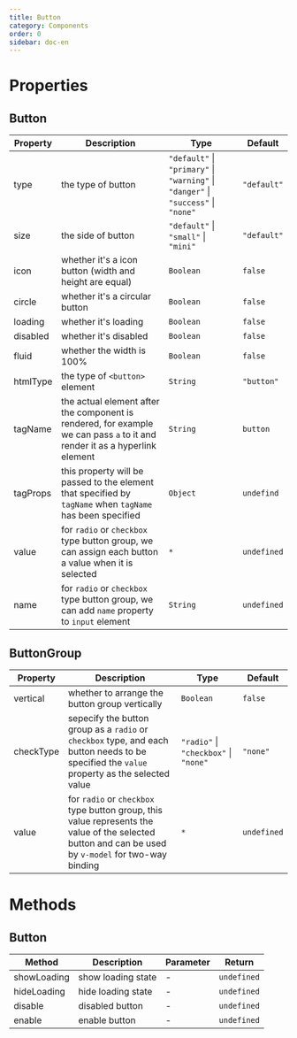 ```yaml
---
title: Button
category: Components 
order: 0
sidebar: doc-en
---
```


# Properties 

## Button

| Property | Description | Type | Default |
| --- | --- | --- | --- |
| type | the type of button | `"default"` &#124; `"primary"` &#124; `"warning"` &#124; `"danger"` &#124; `"success"` &#124; `"none"` | `"default"` |
| size | the side of button | `"default"` &#124; `"small"` &#124; `"mini"` | `"default"` |
| icon | whether it's a icon button (width and height are equal) | `Boolean` | `false` |
| circle | whether it's a circular button | `Boolean` | `false` |
| loading | whether it's loading | `Boolean` | `false` |
| disabled | whether it's disabled | `Boolean` | `false` |
| fluid | whether the width is 100% | `Boolean` | `false` |
| htmlType | the type of `<button>` element | `String` | `"button"` |
| tagName | the actual element after the component is rendered, for example we can pass `a` to it and render it as a hyperlink element | `String` | `button` |
| tagProps | this property will be passed to the element that specified by `tagName` when `tagName` has been specified | `Object` | `undefind` |
| value | for `radio` or `checkbox` type button group, we can assign each button a value when it is selected | `*` | `undefined` |
| name | for `radio` or `checkbox` type button group, we can add `name` property to `input` element | `String` | `undefined` |

## ButtonGroup

| Property | Description | Type | Default |
| --- | --- | --- | --- |
| vertical | whether to arrange the button group vertically | `Boolean` | `false` |
| checkType | sepecify the button group as a `radio` or `checkbox` type, and each button needs to be specified the `value` property as the selected value  | `"radio"` &#124; `"checkbox"` &#124; `"none"` | `"none"` |
| value | for `radio` or `checkbox` type button group, this value represents the value of the selected button and can be used by `v-model` for two-way binding | `*` | `undefined` |

# Methods

## Button

| Method | Description | Parameter | Return |
| --- | --- | --- | --- |
| showLoading | show loading state | - | `undefined` |
| hideLoading | hide loading state | - | `undefined` |
| disable | disabled button | - | `undefined` |
| enable | enable button | - | `undefined` |


